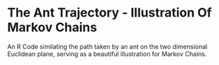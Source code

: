 # The Ant Trajectory - Illustration Of Markov Chains
 An R Code similating the path taken by an ant on the two dimensional Euclidean plane, serving as a beautiful illustration for Markov Chains.
